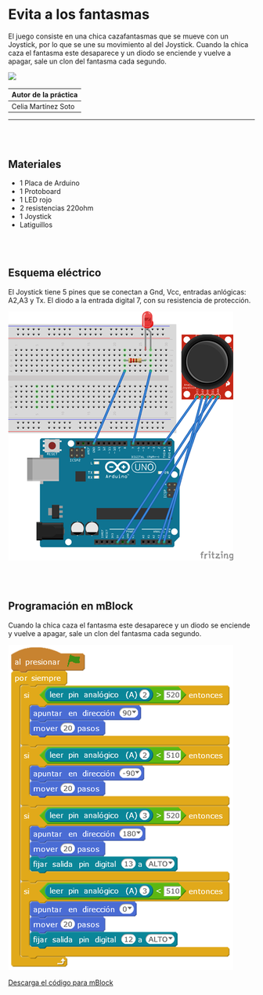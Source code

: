 # Evita a los fantasmas

El juego consiste en una chica cazafantasmas que se mueve con un  Joystick, por lo que se une su movimiento al del Joystick. Cuando la chica caza el fantasma este desaparece y un diodo se enciende y vuelve a apagar, sale un clon del fantasma cada segundo.

![](practica.gif)

| Autor de la práctica |
| :---                 |
| Celia Martínez Soto |

---


<br><br>


## Materiales

- 1 Placa de Arduino
- 1 Protoboard
- 1 LED rojo 
- 2 resistencias 220ohm
- 1 Joystick
- Latiguillos


<br><br>


## Esquema eléctrico

El Joystick tiene 5 pines que se conectan a Gnd, Vcc, entradas anlógicas: A2,A3 y Tx. El diodo a la entrada digital 7, con su resistencia de protección.

![](fritzing.png)


<br><br>


## Programación en mBlock

Cuando la chica caza el fantasma este desaparece y un diodo se enciende y vuelve a apagar, sale un clon del fantasma cada segundo.

![](mblock.png)

[Descarga el código para mBlock](mblock.sb2)